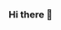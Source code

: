 ### Hi there 👋
<!--
<p align="center">
	<a href="https://github.com/aajrami"><img src="https://img.shields.io/github/followers/aajrami?label=GitHub&style=social" alt="GitHub"></a>
	<a href="https://twitter.com/aajrami"><img src="https://img.shields.io/twitter/follow/aajrami?label=Twitter&style=social" alt="Twitter"></a>
	<a href="https://www.linkedin.com/in/aajrami"><img src="https://img.shields.io/badge/LinkedIn--_.svg?style=social&logo=linkedin" alt="LinkedIn"></a>
	<a href="https://www.kaggle.com/aajrami"><img src="https://img.shields.io/badge/Kaggle--_.svg?style=social&logo=kaggle" alt="Kaggle"></a>
</p>
-->

<!--
**aajrami/aajrami** is a ✨ _special_ ✨ repository because its `README.md` (this file) appears on your GitHub profile.

Here are some ideas to get you started:

- 🔭 I’m currently working on ...
- 🌱 I’m currently learning ...
- 👯 I’m looking to collaborate on ...
- 🤔 I’m looking for help with ...
- 💬 Ask me about ...
- 📫 How to reach me: ...
- 😄 Pronouns: ...
- ⚡ Fun fact: ...
-->
